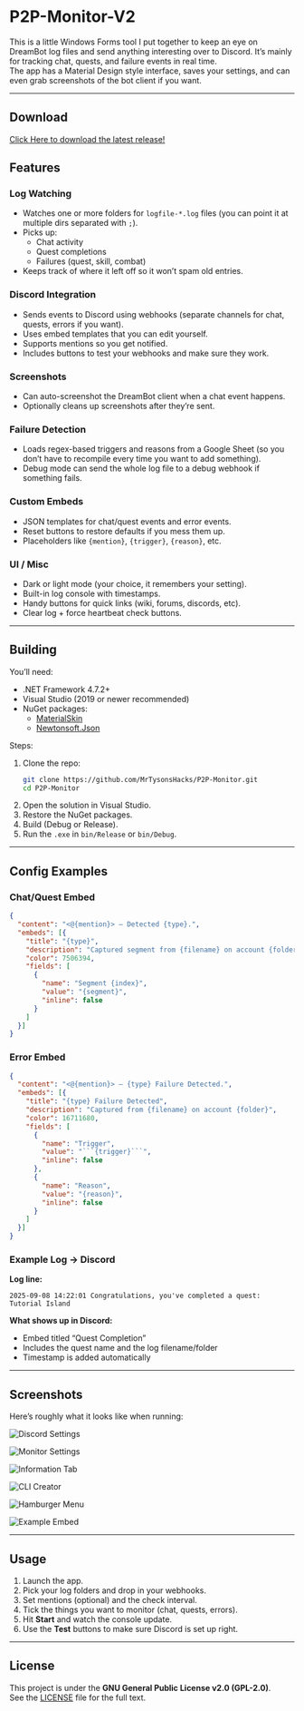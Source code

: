 # P2P-Monitor-V2

This is a little Windows Forms tool I put together to keep an eye on DreamBot log files and send anything interesting over to Discord. It’s mainly for tracking chat, quests, and failure events in real time.  
The app has a Material Design style interface, saves your settings, and can even grab screenshots of the bot client if you want.

---
## Download

[Click Here to download the latest release!](https://github.com/MrTysonsHacks/P2P-Monitor/releases/latest)


## Features

### Log Watching
- Watches one or more folders for `logfile-*.log` files (you can point it at multiple dirs separated with `;`).
- Picks up:
  - Chat activity  
  - Quest completions  
  - Failures (quest, skill, combat)  
- Keeps track of where it left off so it won’t spam old entries.  

### Discord Integration
- Sends events to Discord using webhooks (separate channels for chat, quests, errors if you want).  
- Uses embed templates that you can edit yourself.  
- Supports mentions so you get notified.  
- Includes buttons to test your webhooks and make sure they work.  

### Screenshots
- Can auto-screenshot the DreamBot client when a chat event happens.  
- Optionally cleans up screenshots after they’re sent.  

### Failure Detection
- Loads regex-based triggers and reasons from a Google Sheet (so you don’t have to recompile every time you want to add something).  
- Debug mode can send the whole log file to a debug webhook if something fails.  

### Custom Embeds
- JSON templates for chat/quest events and error events.  
- Reset buttons to restore defaults if you mess them up.  
- Placeholders like `{mention}`, `{trigger}`, `{reason}`, etc.  

### UI / Misc
- Dark or light mode (your choice, it remembers your setting).  
- Built-in log console with timestamps.  
- Handy buttons for quick links (wiki, forums, discords, etc).  
- Clear log + force heartbeat check buttons.  

---

## Building

You’ll need:
- .NET Framework 4.7.2+  
- Visual Studio (2019 or newer recommended)  
- NuGet packages:
  - [MaterialSkin](https://github.com/IgnaceMaes/MaterialSkin)  
  - [Newtonsoft.Json](https://www.newtonsoft.com/json)  

Steps:
1. Clone the repo:
   ```bash
   git clone https://github.com/MrTysonsHacks/P2P-Monitor.git
   cd P2P-Monitor
   ```
2. Open the solution in Visual Studio.  
3. Restore the NuGet packages.  
4. Build (Debug or Release).  
5. Run the `.exe` in `bin/Release` or `bin/Debug`.  

---

## Config Examples

### Chat/Quest Embed
```json
{
  "content": "<@{mention}> – Detected {type}.",
  "embeds": [{
    "title": "{type}",
    "description": "Captured segment from {filename} on account {folder}",
    "color": 7506394,
    "fields": [
      {
        "name": "Segment {index}",
        "value": "{segment}",
        "inline": false
      }
    ]
  }]
}
```

### Error Embed
```json
{
  "content": "<@{mention}> – {type} Failure Detected.",
  "embeds": [{
    "title": "{type} Failure Detected",
    "description": "Captured from {filename} on account {folder}",
    "color": 16711680,
    "fields": [
      {
        "name": "Trigger",
        "value": "```{trigger}```",
        "inline": false
      },
      {
        "name": "Reason",
        "value": "{reason}",
        "inline": false
      }
    ]
  }]
}
```

### Example Log → Discord
**Log line:**
```
2025-09-08 14:22:01 Congratulations, you've completed a quest: Tutorial Island
```

**What shows up in Discord:**  
- Embed titled “Quest Completion”  
- Includes the quest name and the log filename/folder  
- Timestamp is added automatically  

---

## Screenshots

Here’s roughly what it looks like when running:

![Discord Settings](https://i.imgur.com/Pys43YR.png) 

![Monitor Settings](https://i.imgur.com/SXxEzay.png)  

![Information Tab](https://i.imgur.com/58pWLRP.png)  

![CLI Creator](https://i.imgur.com/n3fRtOu.png)

![Hamburger Menu](https://i.imgur.com/h3EUP8n.png)

![Example Embed](https://i.imgur.com/V31OXqe.png)

---

## Usage

1. Launch the app.  
2. Pick your log folders and drop in your webhooks.  
3. Set mentions (optional) and the check interval.  
4. Tick the things you want to monitor (chat, quests, errors).  
5. Hit **Start** and watch the console update.  
6. Use the **Test** buttons to make sure Discord is set up right.  

---

## License

This project is under the **GNU General Public License v2.0 (GPL-2.0)**.  
See the [LICENSE](LICENSE) file for the full text.  
